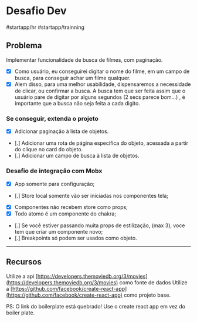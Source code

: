 # Desafio Dev
#startapp/hr
#startapp/trainning

## Problema
Implementar funcionalidade de busca de filmes, com paginação.

- [X] Como usuário, eu conseguirei digitar o nome do filme, em um campo de busca, para conseguir achar um filme qualquer.
- [X] Alem disso, para uma melhor usabilidade, dispensaremos a necessidade de clicar, ou confirmar a busca. A busca tem que ser feita assim que o usuário pare de digitar por alguns segundos (2 secs parece bom…) , é importante que a busca não seja feita a cada digito.

### Se conseguir, extenda o projeto
- [x] Adicionar paginação à lista de objetos.
- [.] Adicionar uma rota de página específica do objeto, acessada a partir do clique no card do objeto.
- [.] Adicionar um campo de busca à lista de objetos.

### Desafio de integração com Mobx
- [x] App somente para configuração;
- [.]  Store local somente vão ser iniciadas nos componentes tela;
- [x] Componentes não recebem store como props;
- [x] Todo atomo é um componente do chakra;
- [.]  Se você estiver passando muita props de estilização, (max 3), voce tem que criar um componente novo;
- [.]  Breakpoints só podem ser usados como objeto.

---

## Recursos
Utilize a api [https://developers.themoviedb.org/3/movies](https://developers.themoviedb.org/3/movies) como fonte de dados
Utilize a [https://github.com/facebook/create-react-app](https://github.com/facebook/create-react-app) como projeto base.

PS: O link do boilerplate está quebrado! Use o create react app em vez do boiler plate.

